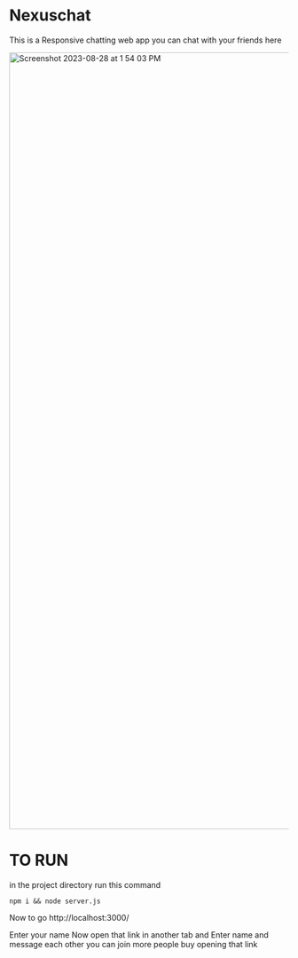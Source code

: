 # Nexuschat
This is a Responsive chatting web app you can chat with your friends here

<img width="1401" alt="Screenshot 2023-08-28 at 1 54 03 PM" src="https://github.com/VishalM21/Nexuschat/assets/83207869/18efcf38-517e-491e-af6e-bc705a9e096b">


# TO RUN
in the project directory run this command

```npm i && node server.js```

Now to go http://localhost:3000/

Enter your name Now open that link in another tab and Enter name and message each other you can join more people buy opening that link
